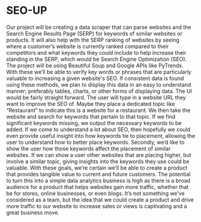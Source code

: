 # SEO-UP

  Our project will be creating a data scraper that can parse websites and the Search Engine Results Page (SERP) for keywords of similar websites or products. It will also help with the SERP ranking of websites by seeing where a customer’s website is currently ranked compared to their competitors and what keywords they could include to help increase their standing in the SERP, which would be Search Engine Optimization (SEO).
  The project will be using Beautiful Soup and Google APIs like PyTrends. With these we’ll be able to verify key words or phrases that are particularly valuable to increasing a given website's SEO. If consistent data is found using these methods, we plan to display this data in an easy to understand manner; preferably tables, charts, or other forms of displaying data.
	The UI would be fairly straight forward. The user will type in a website URL they want to improve the SEO of. Maybe they place a dedicated topic like “Restaurant” to indicate this is a website for a restaurant. We then take the website and search for keywords that pertain to that topic. If we find significant keywords missing, we output the necessary keywords to be added. If we come to understand a lot about SEO, then hopefully we could even provide useful insight into how keywords tie to placement, allowing the user to understand how to better place keywords. Secondly, we’d like to show the user how those keywords affect the placement of similar websites. If we can show a user other websites that are placing higher, but involve a similar topic, giving insights into the keywords they use could be valuable.
	With these goals, we’re certain we’ll be able to create a product that provides tangible value to current and future customers. The potential to turn this into a simple data analytics business is high as there is a broad audience for a product that helps websites gain more traffic, whether that be for stores, online businesses, or even blogs. It’s not something we’ve considered as a team, but the idea that we could create a product and drive more traffic to our website to increase sales or views is captivating and a great business move.
